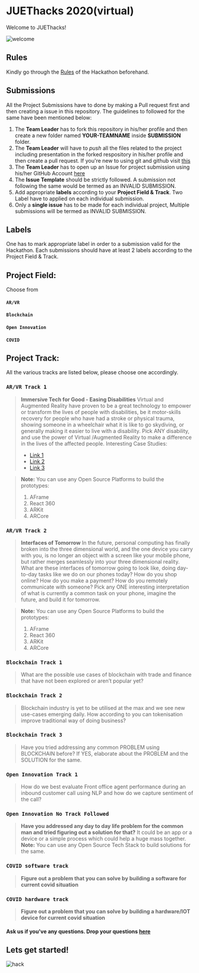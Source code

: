 # JUEThacks 2020(virtual)

Welcome to JUEThacks!

![welcome](https://media.giphy.com/media/QaAhHcpPEPK5ZWntSg/giphy.gif)

## Rules

Kindly go through the [Rules](rules.md) of the Hackathon beforehand.

## Submissions

All the Project Submissions have to done by making a Pull request first and then creating a issue in this repository. The guidelines to followed for the same have been mentioned below:

1. The **Team Leader** has to fork this repository in his/her profile and then create a new folder named **YOUR-TEAMNAME** inside **SUBMISSION** folder.
2. The **Team Leader** will have to _push_ all the files related to the project including presentation in the forked respository in his/her profile and then create a pull request. If you're new to using git and github visit [this](https://medium.com/@camelcaseguy/git-github-for-babies-by-shubhendra-7232c0486b99)
3. The **Team Leader** has to open up an Issue for project submission using his/her GitHub Account [here](https://github.com/MozPhoenixClubJUET/JUETHacks2020/issues/new)
4. The **Issue Template** should be strictly followed. A submission not following the same would be termed as an INVALID SUBMISSION.
5. Add appropriate **labels** according to your **Project Field & Track**. Two Label have to applied on each individual submission.
6. Only a **single issue** has to be made for each individual project, Multiple submissions will be termed as INVALID SUBMISSION.

## Labels

One has to mark appropriate label in order to a submission valid for the Hackathon. Each submissions should have at least 2 labels according to the Project Field & Track.

## Project Field:

Choose from

#### `AR/VR`

#### `Blockchain`

#### `Open Innovation`

#### `COVID`

## Project Track:

All the various tracks are listed below, please choose one accordingly.

### `AR/VR Track 1`

> **Immersive Tech for Good - Easing Disabilities**
> Virtual and Augmented Reality have proven to be a great technology to empower or transform the lives of people with disabilities, be it motor-skills recovery for people who have had a stroke or physical trauma, showing someone in a wheelchair what it is like to go skydiving, or generally making it easier to live with a disability. Pick ANY disability, and use the power of Virtual /Augmented Reality to make a difference in the lives of the affected people.
> Interesting Case Studies:
>
> - [Link 1](https://www.abilitynet.org.uk/news-blogs/8-ways-virtual-reality-could-transform-lives-disabled-people)
> - [Link 2](https://www.thegenius.ca/augmented-virtual-reality-benefit-disabled-people/)
> - [Link 3](https://arpost.co/2018/02/21/augmented-reality-changed-life-disabled/)

> **Note:** You can use any Open Source Platforms to build the prototypes:
>
> 1. AFrame
> 2. React 360
> 3. ARKit
> 4. ARCore

### `AR/VR Track 2`

> **Interfaces of Tomorrow**
> I​n the future, personal computing has finally broken into the three dimensional world, and the one device you carry with you, is no longer an object with a screen like your mobile phone, but rather merges seamlessly into your three dimensional reality. What are these interfaces of tomorrow going to look like, doing day-to-day tasks like we do on our phones today? How do you shop online? How do you make a payment? How do you remotely communicate with someone?
> Pick any ONE interesting interpretation of what is currently a common task on your phone, imagine the future, and build it for tomorrow.

> **Note:** You can use any Open Source Platforms to build the prototypes:
>
> 1. AFrame
> 2. React 360
> 3. ARKit
> 4. ARCore

### `Blockchain Track 1`

> What are the possible use cases of blockchain with trade and finance that have not been explored or aren’t popular yet?

### `Blockchain Track 2`

> Blockchain industry is yet to be utilised at the max and we see new use-cases emerging daily. How according to you can tokenisation improve traditional way of doing business?

### `Blockchain Track 3`

> Have you tried addressing any common PROBLEM using BLOCKCHAIN before? If YES, elaborate about the PROBLEM and the SOLUTION for the same.

### `Open Innovation Track 1`

> How do we best evaluate Front office agent performance during an inbound customer call using NLP and how do we capture sentiment of the call?

### `Open Innovation No Track Followed`

> **Have you addressed any day to day life problem for the common man and tried figuring out a solution for that?**
> It could be an app or a device or a simple process which could help a huge mass together.
> **Note:** You can use any Open Source Tech Stack to build solutions for the same.

### `COVID software track`

> **Figure out a problem that you can solve by building a software for current covid situation**

### `COVID hardware track`

> **Figure out a problem that you can solve by building a hardware/IOT device for current covid situation**

#### Ask us if you've any questions. Drop your questions [here](https://t.me/joinchat/FN8dIBkSGlglXTSv0joR0g)

## Lets get started!

![hack](https://github.com/MozPhoenixClubJUET/JUETHacks2020/blob/master/hack.gif)
